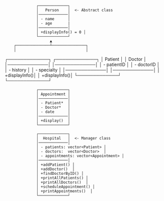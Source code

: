                   ┌─────────────┐
                  │   Person    │  <- Abstract class
                  │─────────────│
                  │ - name      │
                  │ - age       |
                  │─────────────│
                  │ +displayInfo() = 0 │
                  └─────────────┘
                        ▲
        ┌───────────────┴───────────────┐
        │                               │
  ┌─────────────┐                 ┌─────────────┐
  │  Patient    │                 │   Doctor    │
  │─────────────│                 │─────────────│
  │ - patientID │                 │ - doctorID  │
  │ - history   │                 │ - specialty │
  │─────────────│                 │─────────────│
  │ +displayInfo()│                 │ +displayInfo()│
  └─────────────┘                 └─────────────┘

                  ┌─────────────┐
                  │ Appointment │
                  │─────────────│
                  │ - Patient*  │
                  │ - Doctor*   │
                  │ - date      │
                  │─────────────│
                  │ +display()  │
                  └─────────────┘

                  ┌─────────────┐
                  │  Hospital   │  <- Manager class
                  │─────────────│
                  │ - patients: vector<Patient> │
                  │ - doctors:  vector<Doctor>  │
                  │ - appointments: vector<Appointment> │
                  │─────────────│
                  │ +addPatient() │
                  │ +addDoctor()  │
                  │ +findDoctorByID() │
                  │ +printAllPatients() │
                  │ +printAllDoctors()  │
                  │ +scheduleAppointment() │
                  │ +printAppointments()  │
                  └─────────────┘
